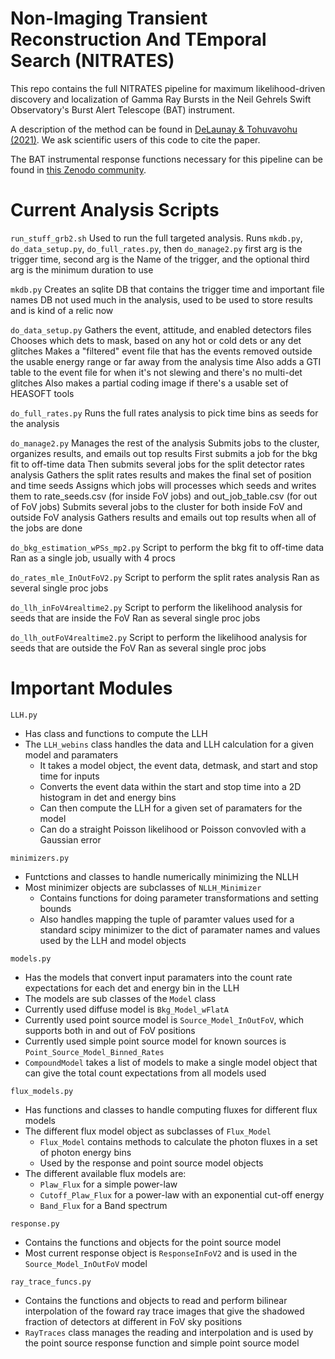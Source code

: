 # Non-Imaging Transient Reconstruction And TEmporal Search (NITRATES)

This repo contains the full NITRATES pipeline for maximum likelihood-driven discovery and localization of Gamma Ray Bursts in the Neil Gehrels Swift Observatory's Burst Alert Telescope (BAT) instrument. 

A description of the method can be found in [DeLaunay & Tohuvavohu (2021)](FILLME). We ask scientific users of this code to cite the paper.

The BAT instrumental response functions necessary for this pipeline can be found in [this Zenodo community](https://zenodo.org/communities/swift-bat).

# Current Analysis Scripts

`run_stuff_grb2.sh`
Used to run the full targeted analysis. 
Runs `mkdb.py`, `do_data_setup.py`, `do_full_rates.py`, then `do_manage2.py`
first arg is the trigger time, second arg is the Name of the trigger, and the optional third arg is the minimum duration to use

`mkdb.py`
Creates an sqlite DB that contains the trigger time and important file names
DB not used much in the analysis, used to be used to store results and is kind of a relic now

`do_data_setup.py`
Gathers the event, attitude, and enabled detectors files
Chooses which dets to mask, based on any hot or cold dets or any det glitches
Makes a "filtered" event file that has the events removed outside the usable energy range or far away from the analysis time
Also adds a GTI table to the event file for when it's not slewing and there's no multi-det glitches
Also makes a partial coding image if there's a usable set of HEASOFT tools

`do_full_rates.py`
Runs the full rates analysis to pick time bins as seeds for the analysis

`do_manage2.py`
Manages the rest of the analysis
Submits jobs to the cluster, organizes results, and emails out top results
First submits a job for the bkg fit to off-time data
Then submits several jobs for the split detector rates analysis
Gathers the split rates results and makes the final set of position and time seeds
Assigns which jobs will processes which seeds and writes them to rate_seeds.csv (for inside FoV jobs) and out_job_table.csv (for out of FoV jobs)
Submits several jobs to the cluster for both inside FoV and outside FoV analysis
Gathers results and emails out top results when all of the jobs are done

`do_bkg_estimation_wPSs_mp2.py`
Script to perform the bkg fit to off-time data
Ran as a single job, usually with 4 procs

`do_rates_mle_InOutFoV2.py`
Script to perform the split rates analysis
Ran as several single proc jobs

`do_llh_inFoV4realtime2.py`
Script to perform the likelihood analysis for seeds that are inside the FoV
Ran as several single proc jobs

`do_llh_outFoV4realtime2.py`
Script to perform the likelihood analysis for seeds that are outside the FoV
Ran as several single proc jobs


# Important Modules 

`LLH.py`
* Has class and functions to compute the LLH
* The `LLH_webins` class handles the data and LLH calculation for a given model and paramaters
  * It takes a model object, the event data, detmask, and start and stop time for inputs 
  * Converts the event data within the start and stop time into a 2D histogram in det and energy bins
  * Can then compute the LLH for a given set of paramaters for the model
  * Can do a straight Poisson likelihood or Poisson convovled with a Gaussian error

`minimizers.py`
* Funtctions and classes to handle numerically minimizing the NLLH
* Most minimizer objects are subclasses of `NLLH_Minimizer`
  * Contains functions for doing parameter transformations and setting bounds
  * Also handles mapping the tuple of paramter values used for a standard scipy minimizer to the dict of paramater names and values used by the LLH and model objects

`models.py`
* Has the models that convert input paramaters into the count rate expectations for each det and energy bin in the LLH
* The models are sub classes of the `Model` class
* Currently used diffuse model is `Bkg_Model_wFlatA`
* Currently used point source model is `Source_Model_InOutFoV`, which supports both in and out of FoV positions
* Currently used simple point source model for known sources is `Point_Source_Model_Binned_Rates`
* `CompoundModel` takes a list of models to make a single model object that can give the total count expectations from all models used

`flux_models.py`
* Has functions and classes to handle computing fluxes for different flux models
* The different flux model object as subclasses of `Flux_Model`
  * `Flux_Model` contains methods to calculate the photon fluxes in a set of photon energy bins
  * Used by the response and point source model objects
* The different available flux models are:
  * `Plaw_Flux` for a simple power-law
  * `Cutoff_Plaw_Flux` for a power-law with an exponential cut-off energy
  * `Band_Flux` for a Band spectrum 

`response.py`
* Contains the functions and objects for the point source model
* Most current response object is `ResponseInFoV2` and is used in the `Source_Model_InOutFoV` model

`ray_trace_funcs.py`
* Contains the functions and objects to read and perform bilinear interpolation of the foward ray trace images that give the shadowed fraction of detectors at different in FoV sky positions
* `RayTraces` class manages the reading and interpolation and is used by the point source response function and simple point source model

